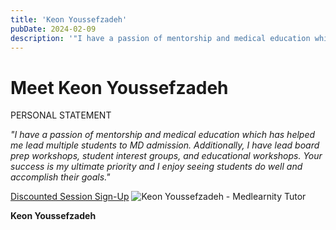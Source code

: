 ```yaml
---
title: 'Keon Youssefzadeh'
pubDate: 2024-02-09
description: '"I have a passion of mentorship and medical education which has helped me lead multiple students to MD admission. Additionally, I have lead board prep work.'
---
```


# Meet Keon Youssefzadeh

PERSONAL STATEMENT

_"I have a passion of mentorship and medical education which has helped me lead multiple students to MD admission. Additionally, I have lead board prep workshops, student interest groups, and educational workshops. Your success is my ultimate priority and I enjoy seeing students do well and accomplish their goals."_

[Discounted Session Sign-Up](/purchase-discounted-session/) ![Keon Youssefzadeh - Medlearnity Tutor](https://i2xfwztd2ksbegse.public.blob.vercel-storage.com/wp/2024/02/Keon-Youssefzadeh.webp 'Keon Youssefzadeh')

**Keon Youssefzadeh**
